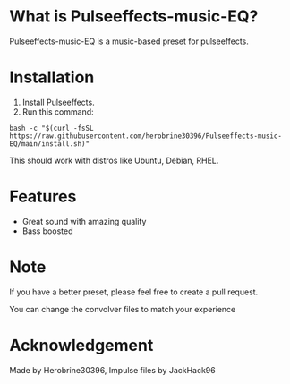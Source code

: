 # What is Pulseeffects-music-EQ?
Pulseeffects-music-EQ is a music-based preset for pulseeffects.

# Installation
1. Install Pulseeffects.
2. Run this command:
```
bash -c "$(curl -fsSL https://raw.githubusercontent.com/herobrine30396/Pulseeffects-music-EQ/main/install.sh)"
```
This should work with distros like Ubuntu, Debian, RHEL.

# Features
* Great sound with amazing quality
* Bass boosted

# Note
If you have a better preset, please feel free to create a pull request.

You can change the convolver files to match your experience

# Acknowledgement
Made by Herobrine30396, Impulse files by JackHack96
